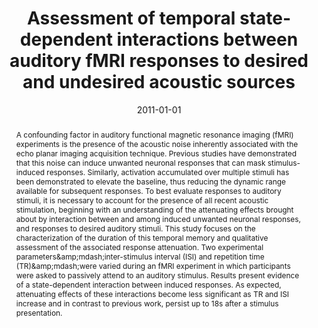 ---
title: "Assessment of temporal state-dependent interactions between auditory fMRI responses to desired and undesired acoustic sources"
date: 2011-01-01
authors_string: O. Olulade, S. Hu, J. Gonzalez-Castillo, G. Tamer, W. Luh, J. Ulmer, T. Talavage
authors:
   - O. Olulade
   - S. Hu
   - J. Gonzalez-Castillo
   - G. Tamer
   - W. Luh
   - J. Ulmer
   - T. Talavage
author_ids:
   - javier_gonzalez-castillo
journal: 'Hearing Research'
volume: 277
issue: 
pages: 67-77
book_title: ''
publisher: ''
abstract: '<p>A confounding factor in auditory functional magnetic resonance imaging (fMRI) experiments is the presence of the acoustic noise inherently associated with the echo planar imaging acquisition technique. Previous studies have demonstrated that this noise can induce unwanted neuronal responses that can mask stimulus-induced responses. Similarly, activation accumulated over multiple stimuli has been demonstrated to elevate the baseline, thus reducing the dynamic range available for subsequent responses. To best evaluate responses to auditory stimuli, it is necessary to account for the presence of all recent acoustic stimulation, beginning with an understanding of the attenuating effects brought about by interaction between and among induced unwanted neuronal responses, and responses to desired auditory stimuli. This study focuses on the characterization of the duration of this temporal memory and qualitative assessment of the associated response attenuation. Two experimental parameters&amp;amp;mdash;inter-stimulus interval (ISI) and repetition time (TR)&amp;amp;mdash;were varied during an fMRI experiment in which participants were asked to passively attend to an auditory stimulus. Results present evidence of a state-dependent interaction between induced responses. As expected, attenuating effects of these interactions become less significant as TR and ISI increase and in contrast to previous work, persist up to 18s after a stimulus presentation.</p>'
project_id: 
paper_url: 
doi: 
data_loc: ''
code_loc: ''
file: '/assets/publications//assets/publications/'
file_name: '/assets/publications/'
type: journal_article
pub_str: ' (2011) Hearing Research 277: 67-77'
layout: publication 
---